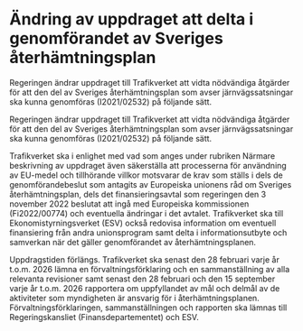 # Ändring av uppdraget att delta i genomförandet av Sveriges återhämtningsplan

Regeringen ändrar uppdraget till Trafikverket att vidta nödvändiga åtgärder för att den del av Sveriges återhämtningsplan som avser järnvägssatsningar ska kunna genomföras (I2021/02532) på följande sätt.

Regeringen ändrar uppdraget till Trafikverket att vidta nödvändiga åtgärder för att den del av Sveriges återhämtningsplan som avser järnvägssatsningar ska kunna genomföras (I2021/02532) på följande sätt.

Trafikverket ska i enlighet med vad som anges under rubriken Närmare
beskrivning av uppdraget även säkerställa att processerna för användning av EU-medel och tillhörande villkor motsvarar de krav som ställs i dels de genomförandebeslut som antagits av Europeiska unionens råd om Sveriges återhämtningsplan, dels det finansieringsavtal som regeringen den 3 november 2022 beslutat att ingå med Europeiska kommissionen (Fi2022/00774) och eventuella ändringar i det avtalet. Trafikverket ska till Ekonomistyrningsverket (ESV) också redovisa information om eventuell finansiering från andra unionsprogram samt delta i informationsutbyte och samverkan när det gäller genomförandet av återhämtningsplanen.

Uppdragstiden förlängs. Trafikverket ska senast den 28 februari varje år t.o.m. 2026 lämna en förvaltningsförklaring och en sammanställning av alla relevanta revisioner samt senast den 28 februari och den 15 september varje år t.o.m. 2026 rapportera om uppfyllandet av mål och delmål av de aktiviteter som myndigheten är ansvarig för i återhämtningsplanen. Förvaltningsförklaringen, sammanställningen och rapporten ska lämnas till Regeringskansliet (Finansdepartementet) och ESV.
